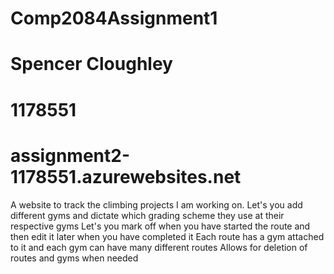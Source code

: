 # Comp2084Assignment1
# Spencer Cloughley
# 1178551
# assignment2-1178551.azurewebsites.net


A website to track the climbing projects I am working on. 
Let's you add different gyms and dictate which grading scheme they use at their respective gyms
Let's you mark off when you have started the route and then edit it later when you have completed it
Each route has a gym attached to it and each gym can have many different routes
Allows for deletion of routes and gyms when needed
